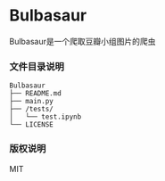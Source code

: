 # Bulbasaur

Bulbasaur是一个爬取豆瓣小组图片的爬虫

### 文件目录说明

```
Bulbasaur 
├── README.md
├── main.py
├── /tests/
│   └── test.ipynb
└── LICENSE
```

### 版权说明

MIT

